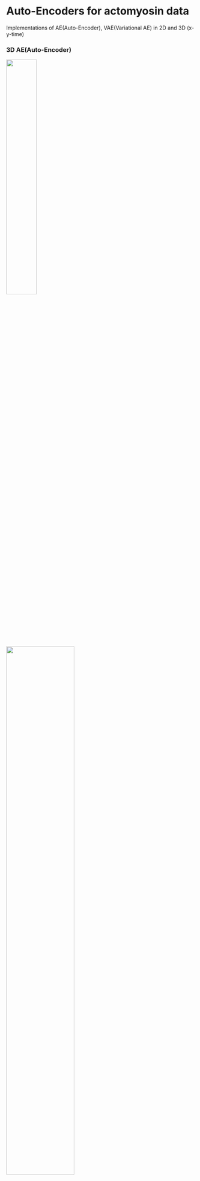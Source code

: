 # Auto-Encoders for actomyosin data
Implementations of AE(Auto-Encoder), VAE(Variational AE) in 2D and 3D (x-y-time)

### 3D AE(Auto-Encoder)

<img src="https://github.com/user-attachments/assets/b271f113-3394-4df4-ab95-ad9da2f3ff1d" style="width:40%;"/>
<img src="https://github.com/user-attachments/assets/877df658-53dc-47a6-99d4-30a26b39a611" style="width:60%;"/>
<img src="https://github.com/user-attachments/assets/8eb8f9af-f33d-415c-bbfd-bc455430c850" style="width:60%;"/>

## References
[1] https://github.com/hwalsuklee/tensorflow-mnist-VAE  
[2] https://www.slideshare.net/NaverEngineering/ss-96581209  
[3] https://www.tensorflow.org/alpha/tutorials/generative/cvae  
